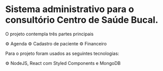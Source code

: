 # Sistema administrativo para o consultório Centro de Saúde Bucal.

O projeto contempla três partes principais

⚙️ Agenda
⚙️ Cadastro de paciente
⚙️ Financeiro

Para o projeto foram usados as seguintes tecnologias:

⚙️ NodeJS, React com Styled Components e MongoDB
